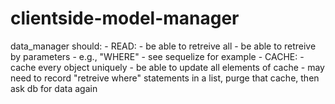 # clientside-model-manager


data_manager should:
    - READ:
        - be able to retreive all
        - be able to retreive by parameters
            - e.g., "WHERE"
            - see sequelize for example
    - CACHE:
        - cache every object uniquely
        - be able to update all elements of cache
            - may need to record "retreive where" statements in a list, purge that cache, then ask db for data again
